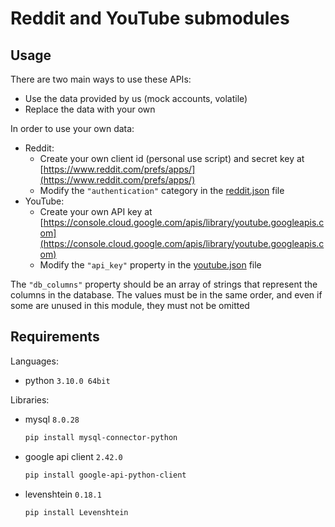 # Reddit and YouTube submodules

## Usage

There are two main ways to use these APIs:

- Use the data provided by us (mock accounts, volatile)
- Replace the data with your own

In order to use your own data:

- Reddit:
  - Create your own client id (personal use script) and secret key at [https://www.reddit.com/prefs/apps/](https://www.reddit.com/prefs/apps/)
  - Modify the `"authentication"` category in the [reddit.json](config/reddit.json) file
- YouTube:
  - Create your own API key at [https://console.cloud.google.com/apis/library/youtube.googleapis.com](https://console.cloud.google.com/apis/library/youtube.googleapis.com)
  - Modify the `"api_key"` property in the [youtube.json](config/youtube.json) file

The `"db_columns"` property should be an array of strings that represent the columns in the database. The values must be in the same order, and even if some are unused in this module, they must not be omitted

## Requirements

Languages:

- python `3.10.0 64bit`

Libraries:

- mysql `8.0.28`

    ```bash
    pip install mysql-connector-python
    ```

- google api client `2.42.0`

    ```bash
    pip install google-api-python-client
    ```

- levenshtein `0.18.1`

    ```bash
    pip install Levenshtein
    ```
